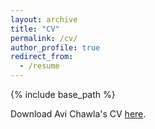 ```yaml
---
layout: archive
title: "CV"
permalink: /cv/
author_profile: true
redirect_from:
  - /resume
---
```


{% include base_path %}

Download Avi Chawla's CV [here](https://drive.google.com/file/d/1Wv3ZPzc2InpKrsPJQwDspWFlPGI66kK-/view?usp=sharing).
